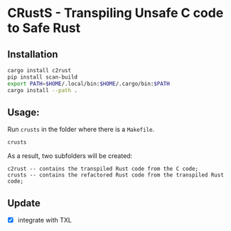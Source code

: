 # CRustS - Transpiling Unsafe C code to Safe Rust

## Installation

```bash
cargo install c2rust
pip install scan-build
export PATH=$HOME/.local/bin:$HOME/.cargo/bin:$PATH
cargo install --path .
```

## Usage:

Run `crusts` in the folder where there is a `Makefile`.

```bash
crusts
```

As a result, two subfolders will be created:
```
c2rust -- contains the transpiled Rust code from the C code;
crusts -- contains the refactored Rust code from the transpiled Rust code;
```

## Update

- [x] integrate with TXL
